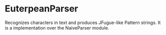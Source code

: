 # EuterpeanParser
 Recognizes characters in text and produces JFugue-like Pattern strings. It is a implementation over the NaiveParser module.
